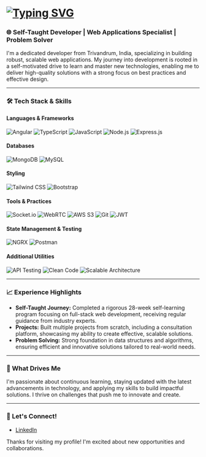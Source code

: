 # [![Typing SVG](https://readme-typing-svg.demolab.com/?lines=Hi+Im+Abdul+Malik)](https://git.io/typing-svg)


### 🌐 Self-Taught Developer | Web Applications Specialist | Problem Solver

I'm a dedicated developer from Trivandrum, India, specializing in building robust, scalable web applications. My journey into development is rooted in a self-motivated drive to learn and master new technologies, enabling me to deliver high-quality solutions with a strong focus on best practices and effective design.

---

### 🛠️ Tech Stack & Skills

#### Languages & Frameworks
![Angular](https://img.shields.io/badge/Angular-DD0031?style=for-the-badge&logo=angular&logoColor=white)
![TypeScript](https://img.shields.io/badge/TypeScript-007ACC?style=for-the-badge&logo=typescript&logoColor=white)
![JavaScript](https://img.shields.io/badge/JavaScript-F7DF1E?style=for-the-badge&logo=javascript&logoColor=black)
![Node.js](https://img.shields.io/badge/Node.js-339933?style=for-the-badge&logo=node.js&logoColor=white)
![Express.js](https://img.shields.io/badge/Express.js-000000?style=for-the-badge&logo=express&logoColor=white)

#### Databases
![MongoDB](https://img.shields.io/badge/MongoDB-47A248?style=for-the-badge&logo=mongodb&logoColor=white)
![MySQL](https://img.shields.io/badge/MySQL-4479A1?style=for-the-badge&logo=mysql&logoColor=white)

#### Styling
![Tailwind CSS](https://img.shields.io/badge/Tailwind_CSS-38B2AC?style=for-the-badge&logo=tailwind-css&logoColor=white)
![Bootstrap](https://img.shields.io/badge/Bootstrap-7952B3?style=for-the-badge&logo=bootstrap&logoColor=white)

#### Tools & Practices
![Socket.io](https://img.shields.io/badge/Socket.io-010101?style=for-the-badge&logo=socket.io&logoColor=white)
![WebRTC](https://img.shields.io/badge/WebRTC-333333?style=for-the-badge&logo=webrtc&logoColor=white)
![AWS S3](https://img.shields.io/badge/Amazon_S3-569A31?style=for-the-badge&logo=amazon-aws&logoColor=white)
![Git](https://img.shields.io/badge/Git-F05032?style=for-the-badge&logo=git&logoColor=white)
![JWT](https://img.shields.io/badge/JWT-000000?style=for-the-badge&logo=json-web-tokens&logoColor=white)

#### State Management & Testing
![NGRX](https://img.shields.io/badge/NGRX-DD0031?style=for-the-badge&logo=redux&logoColor=white)
![Postman](https://img.shields.io/badge/Postman-FF6C37?style=for-the-badge&logo=postman&logoColor=white)

#### Additional Utilities
![API Testing](https://img.shields.io/badge/API-Design%20%26%20Testing-blueviolet?style=for-the-badge)
![Clean Code](https://img.shields.io/badge/Clean_Code-3DDC84?style=for-the-badge&logo=codefactor&logoColor=white)
![Scalable Architecture](https://img.shields.io/badge/Scalable_Architecture-FF6347?style=for-the-badge)


---

### 📈 Experience Highlights

- **Self-Taught Journey:** Completed a rigorous 28-week self-learning program focusing on full-stack web development, receiving regular guidance from industry experts.
- **Projects:** Built multiple projects from scratch, including a consultation platform, showcasing my ability to create effective, scalable solutions.
- **Problem Solving:** Strong foundation in data structures and algorithms, ensuring efficient and innovative solutions tailored to real-world needs.
  
---

### 🌟 What Drives Me
I'm passionate about continuous learning, staying updated with the latest advancements in technology, and applying my skills to build impactful solutions. I thrive on challenges that push me to innovate and create.

---

### 🚀 Let's Connect!
- [LinkedIn](www.linkedin.com/in/abdulmalik99)   

Thanks for visiting my profile! I'm excited about new opportunities and collaborations.

